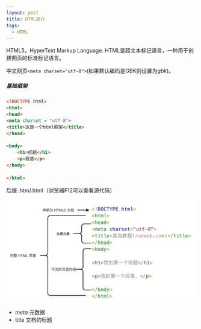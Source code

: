 ```yaml
---
layout: post
title: HTML简介
tags:
  - HTML
---
```



HTML5，HyperText Markup Language.
HTML是超文本标记语言，一种用于创建网页的标准标记语言。

中文网页`<meta charset="utf-8">`(如果默认编码是GBK则设置为*gbk*)。

##### 基础框架
```html
<!DOCTYPE html>
<html>
<head>
<meta charset = "utf-8">
<title>这是一个html框架</title>
</head>

<body>
	<h1>标题</h1>
	<p>段落</p>
</body>

</html>
```

后缀 .htm/.html（浏览器F12可以查看源代码）

![html5结构](../../../attachment/html5/html结构.png)

- *meta* 元数据
- title 文档的标题
